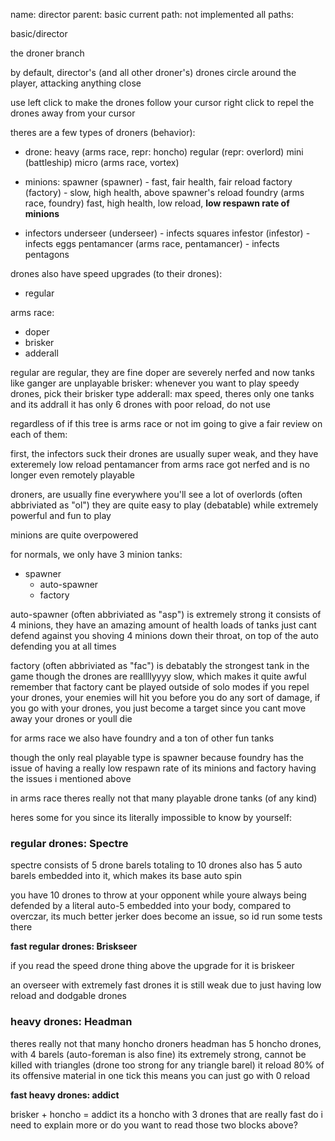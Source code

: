 name: director
parent: basic
current path: not implemented
all paths:

  basic/director

the droner branch

by default, director's (and all other droner's) drones circle
around the player, attacking anything close

use left click to make the drones follow your cursor
right click to repel the drones away from your cursor

theres are a few types of droners (behavior):
  - drone:
    heavy (arms race, repr: honcho)
    regular (repr: overlord)
    mini (battleship)
    micro (arms race, vortex)     

  - minions:
    spawner (spawner) - fast, fair health, fair reload
    factory (factory) - slow, high health, above spawner's reload
    foundry (arms race, foundry) fast, high health, low reload, **low respawn rate of minions**

  - infectors
    underseer (underseer) - infects squares
    infestor (infestor) - infects eggs
    pentamancer (arms race, pentamancer) - infects pentagons

drones also have speed upgrades (to their drones):
  - regular

  arms race:
  - doper
  - brisker
  - adderall

regular are regular, they are fine
doper are severely nerfed and now tanks like ganger are unplayable
brisker: whenever you want to play speedy drones, pick their brisker type
adderall: max speed, theres only one tanks and its addrall
it has only 6 drones with poor reload, do not use

regardless of if this tree is arms race or not
im going to give a fair review on each of them:

first, the infectors suck
their drones are usually super weak, and they have exteremely low reload
pentamancer from arms race got nerfed and is no longer even remotely playable

droners, are usually fine everywhere
you'll see a lot of overlords (often abbriviated as "ol")
they are quite easy to play (debatable)
while extremely powerful and fun to play

minions are quite overpowered

for normals, we only have 3 minion tanks:
  - spawner
    - auto-spawner
    - factory

auto-spawner (often abbriviated as "asp") is extremely strong
it consists of 4 minions, they have an amazing amount of health
loads of tanks just cant defend against you shoving 4 minions
down their throat, on top of the auto defending you at all times

factory (often abbriviated as "fac") is debatably the strongest tank in the game
though the drones are reallllyyyy slow, which makes it quite awful
remember that factory cant be played outside of solo modes
if you repel your drones, your enemies will hit you before you
do any sort of damage, if you go with your drones, you just become
a target since you cant move away your drones or youll die

for arms race we also have foundry and a ton of other fun tanks

though the only real playable type is spawner
because foundry has the issue of having a really
low respawn rate of its minions
and factory having the issues i mentioned above

in arms race theres really not that many playable drone tanks (of any kind)

heres some for you since its literally impossible to know by yourself:

### regular drones: Spectre
spectre consists of 5 drone barels totaling to 10 drones
also has 5 auto barels embedded into it, which makes its
base auto spin

you have 10 drones to throw at your opponent while youre
always being defended by a literal auto-5 embedded into your
body, compared to overczar, its much better
jerker does become an issue, so id run some tests there

**fast regular drones: Briskseer**

if you read the speed drone thing above
the upgrade for it is briskeer

an overseer with extremely fast drones
it is still weak due to just having low reload and
dodgable drones

### heavy drones: Headman

theres really not that many honcho droners
headman has 5 honcho drones, with 4 barels
(auto-foreman is also fine)
its extremely strong, cannot be killed with triangles
(drone too strong for any triangle barel)
it reload 80% of its offensive material in one tick
this means you can just go with 0 reload

**fast heavy drones: addict**

brisker + honcho = addict
its a honcho with 3 drones that are really fast
do i need to explain more or do you want to read
those two blocks above?

